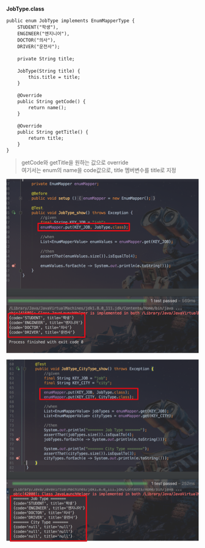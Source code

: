 
**JobType.class**

```
public enum JobType implements EnumMapperType {
    STUDENT("학생"),
    ENGINEER("엔지니어"),
    DOCTOR("의사"),
    DRIVER("운전사");

    private String title;

    JobType(String title) {
        this.title = title;
    }

    @Override
    public String getCode() {
        return name();
    }

    @Override
    public String getTitle() {
        return title;
    }
}
```

> getCode와 getTitle을 원하는 값으로 override    
여기서는 enum의 name을 code값으로, title 멤버변수를 title로 지정

![Test1](./images/test1.png)

![Test2](./images/test2.png)